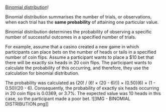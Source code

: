 [Binomial distribution](https://www.investopedia.com/terms/b/binomialdistribution.asp)!

Binomial distribution summarises the number of trials, or observations, when each trial has the **same probability** of attaining one particular value.

Binomial distribution determines the probability of observing a specific number of successful outcomes in a specified number of trials.

For example, assume that a casino created a new game in which participants can place bets on the number of heads or tails in a specified number of coin flips. Assume a participant wants to place a $10 bet that there will be exactly six heads in 20 coin flips. The participant wants to calculate the probability of this occurring, and therefore, they use the calculation for binomial distribution.

The probability was calculated as (20! / (6! × (20 - 6)!)) × (0.50)(6) × (1 - 0.50)(20 - 6). Consequently, the probability of exactly six heads occurring in 20 coin flips is 0.0369, or 3.7%. The expected value was 10 heads in this case, so the participant made a poor bet. 
![[IMG - BINOMIAL DISTRIBUTION.png]]